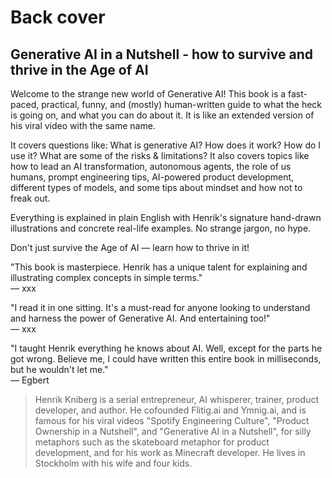 # Back cover

## Generative AI in a Nutshell - how to survive and thrive in the Age of AI

Welcome to the strange new world of Generative AI!
This book is a fast-paced, practical, funny, and (mostly) human-written guide to what the heck is going on, and what you can do about it. It is like an extended version of his viral video with the same name.

It covers questions like: What is generative AI? How does it work? How do I use it? What are some of the risks & limitations? It also covers topics like how to lead an AI transformation, autonomous agents, the role of us humans, prompt engineering tips, AI-powered product development, different types of models, and some tips about mindset and how not to freak out.

Everything is explained in plain English with Henrik's signature hand-drawn illustrations and concrete real-life examples. No strange jargon, no hype.

Don't just survive the Age of AI — learn how to thrive in it!

"This book is masterpiece. Henrik has a unique talent for explaining and illustrating complex concepts in simple terms."  
— xxx

"I read it in one sitting. It's a must-read for anyone looking to understand and harness the power of Generative AI. And entertaining too!"  
— xxx

"I taught Henrik everything he knows about AI. Well, except for the parts he got wrong. Believe me, I could have written this entire book in milliseconds, but he wouldn't let me."  
— Egbert

> Henrik Kniberg is a serial entrepreneur, AI whisperer, trainer, product developer, and author. He cofounded Flitig.ai and Ymnig.ai, and is famous for his viral videos "Spotify Engineering Culture", "Product Ownership in a Nutshell", and "Generative AI in a Nutshell", for silly metaphors such as the skateboard metaphor for product development, and for his work as Minecraft developer. He lives in Stockholm with his wife and four kids.
